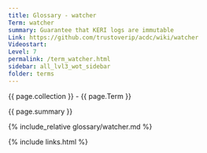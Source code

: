 ```yaml
---
title: Glossary - watcher
Term: watcher
summary: Guarantee that KERI logs are immutable
Link: https://github.com/trustoverip/acdc/wiki/watcher
Videostart: 
Level: 7
permalink: /term_watcher.html
sidebar: all_lvl3_wot_sidebar
folder: terms
---
```


{{ page.collection }} - {{ page.Term }}

   {{ page.summary }}

{% include_relative glossary/watcher.md %}

 {% include links.html %} 
